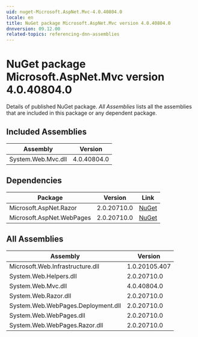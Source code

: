 ```yaml
---
uid: nuget-Microsoft.AspNet.Mvc-4.0.40804.0
locale: en
title: NuGet package Microsoft.AspNet.Mvc version 4.0.40804.0
dnnversion: 09.12.00
related-topics: referencing-dnn-assemblies
---
```


# NuGet package Microsoft.AspNet.Mvc version 4.0.40804.0
Details of published NuGet package.
*All Assemblies* lists all the assemblies that are included in this package or any dependent package.

## Included Assemblies

|Assembly|Version|
|---|---|
|System.Web.Mvc.dll|4.0.40804.0|

## Dependencies

|Package|Version|Link|
|---|---|---|
|Microsoft.AspNet.Razor|2.0.20710.0|[NuGet](https://www.nuget.org/packages/Microsoft.AspNet.Razor/2.0.20710.0)|
|Microsoft.AspNet.WebPages|2.0.20710.0|[NuGet](https://www.nuget.org/packages/Microsoft.AspNet.WebPages/2.0.20710.0)|

## All Assemblies

|Assembly|Version|
|---|---|
|Microsoft.Web.Infrastructure.dll|1.0.20105.407|
|System.Web.Helpers.dll|2.0.20710.0|
|System.Web.Mvc.dll|4.0.40804.0|
|System.Web.Razor.dll|2.0.20710.0|
|System.Web.WebPages.Deployment.dll|2.0.20710.0|
|System.Web.WebPages.dll|2.0.20710.0|
|System.Web.WebPages.Razor.dll|2.0.20710.0|

